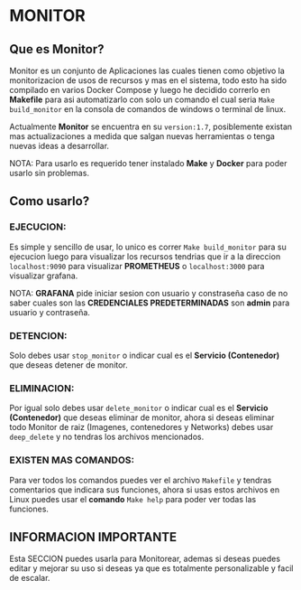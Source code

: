 # MONITOR
## Que es Monitor?

Monitor es un conjunto de Aplicaciones las cuales tienen como objetivo la monitorizacion de usos 
de recursos y mas en el sistema, todo esto ha sido compilado en varios Docker Compose y luego he 
decidido correrlo en **Makefile** para asi automatizarlo con solo un comando el cual seria 
`Make build_monitor` en la consola de comandos de windows o terminal de linux.

Actualmente **Monitor** se encuentra en su `version:1.7`, posiblemente existan mas 
actualizaciones a medida que salgan nuevas herramientas o tenga nuevas ideas a desarrollar.

NOTA: Para usarlo es requerido tener instalado **Make** y **Docker** para poder usarlo sin problemas.

## Como usarlo?

### EJECUCION:
Es simple y sencillo de usar, lo unico es correr `Make build_monitor` para su ejecucion luego para 
visualizar los recursos tendrias que ir a la direccion `localhost:9090` para visualizar **PROMETHEUS** 
o `localhost:3000` para visualizar grafana.

NOTA: **GRAFANA** pide iniciar sesion con usuario y constraseña caso de no saber cuales son 
las **CREDENCIALES PREDETERMINADAS** son **admin** para usuario y contraseña.

### DETENCION:
Solo debes usar `stop_monitor` o indicar cual es el **Servicio (Contenedor)** que 
deseas detener de monitor.

### ELIMINACION:
Por igual solo debes usar `delete_monitor` o indicar cual es el **Servicio (Contenedor)** que 
deseas eliminar de monitor, ahora si deseas eliminar todo Monitor de raiz (Imagenes, contenedores y Networks) 
debes usar `deep_delete` y no tendras los archivos mencionados.

### EXISTEN MAS COMANDOS:
Para ver todos los comandos puedes ver el archivo `Makefile` y tendras comentarios que indicara
sus funciones, ahora si usas estos archivos en Linux puedes usar el **comando** `Make help` para
poder ver todas las funciones.

## INFORMACION IMPORTANTE

Esta SECCION puedes usarla para Monitorear, ademas si deseas puedes editar y mejorar su uso si 
deseas ya que es totalmente personalizable y facil de escalar.
